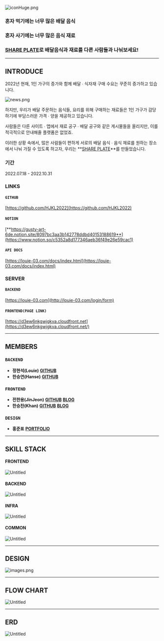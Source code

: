 ![iconHuge.png](./images/iconHuge.png)

### **혼자 먹기에는 너무 많은 배달 음식**

### **혼자 사기에는 너무 많은 음식 재료**

### **[SHARE PLATE](https://d3ew6nkgwjgkva.cloudfront.net)로 배달음식과 재료를 다른 사람들과 나눠보세요!**

---

## **INTRODUCE**

2022년 현재, 1인 가구의 증가와 함께 배달 ∙ 식자재 구매 수요는 꾸준히 증가하고 있습니다.

![news.png](./images/news.png)

하지만, 우리가 배달 주문하는 음식들, 요리를 위해 구매하는 재료들은 1인 가구가 감당하기에 부담스러운 가격 ∙ 양을 제공하고 있습니다.

사람들은 다른 사이트 ∙ 앱에서 재료 공구 ∙ 배달 공구와 같은 게시물들을 올리지만, 이를 적극적으로 안내해줄 플랫폼은 없었죠.

이러한 상황 속에서, 많은 사람들이 편하게 서로의 배달 음식 ∙ 음식 재료를 원하는 장소에서 나눠 가질 수 있도록 하고자, 우리는 **[SHARE PLATE](https://d3ew6nkgwjgkva.cloudfront.net)**를 만들었습니다.

### **기간**

2022.07.18 - 2022.10.31

### **LINKS**

#### **`GITHUB`**

[https://github.com/HJKL2022](https://github.com/HJKL2022)

#### **`NOTION`**

[**https://gusty-art-6de.notion.site/8097bc3aa3b142778ddbd40153188619**](https://www.notion.so/c5352a8d177346aeb36f49e26e59cac1)

#### **`API DOCS`**

[https://louie-03.com/docs/index.html](https://louie-03.com/docs/index.html)

### **SERVER**

#### **`BACKEND`**

[https://louie-03.com](http://louie-03.com/login/form)

#### **`FRONTEND(PAGE LINK)`**

[https://d3ew6nkgwjgkva.cloudfront.net](https://d3ew6nkgwjgkva.cloudfront.net/)

---

## **MEMBERS**

### **`BACKEND`**

- **정현석(Louie)**
  [**GITHUB**](https://github.com/Louie-03)
- **한승연(Hanse)**
  [**GITHUB**](https://github.com/rkolx)

### **`FRONTEND`**

- **전한용(JinJeon)**
  **[GITHUB](https://github.com/JinJeon)**
  **[BLOG](https://jinjeon.github.io)**
- **한승찬(Khan)**
  **[GITHUB](https://github.com/Han-Seung-Chan)**
  **[BLOG](https://velog.io/@pon06188)**

### **`DESIGN`**

- **홍준표**
  [**PORTFOLIO**](https://www.notion.so/341b4d294dd34058b41ea2087476377f)

---

## **SKILL STACK**

#### FRONTEND

![Untitled](./images/frontend.png)

#### BACKEND

![Untitled](./images/backend.png)

#### INFRA

![Untitled](./images/infra.png)

#### COMMON

![Untitled](./images/common.png)

---

## **DESIGN**

![images.png](./images/images.png)

---

## **FLOW CHART**

![Untitled](./images/workflow.png)

---

## **ERD**

![Untitled](/images/erd.png)
